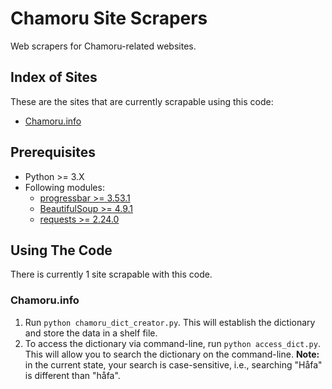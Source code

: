 # Chamoru Site Scrapers

Web scrapers for Chamoru-related websites.

## Index of Sites

These are the sites that are currently scrapable using this code:

- [Chamoru.info](http://www.chamoru.info/)

## Prerequisites

- Python >= 3.X
- Following modules:
  - [progressbar >= 3.53.1](https://pypi.org/project/progressbar2/3.53.1/)
  - [BeautifulSoup >= 4.9.1](https://pypi.org/project/beautifulsoup4/4.9.1/)
  - [requests >= 2.24.0](https://pypi.org/project/requests/2.24.0/)

## Using The Code

There is currently 1 site scrapable with this code.

### Chamoru.info

1. Run `python chamoru_dict_creator.py`. This will establish the dictionary and store the data in a shelf file.
2. To access the dictionary via command-line, run `python access_dict.py`. This will allow you to search the dictionary on the command-line. **Note:** in the current state, your search is case-sensitive, i.e., searching "Håfa" is different than "håfa".
